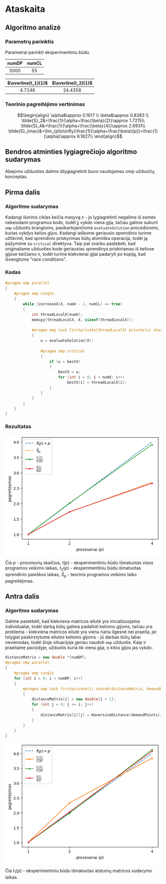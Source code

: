 # Ataskaita

## Algoritmo analizė

### Parametrų parinktis

Parametrai parinkti eksperimentiniu būdu.

| numDP | numCL |
| :---: | :---: |
| 5000  |  55   |

| $\overline{t_1}(1)$ | $\overline{t_2}(1)$ |
| :-----------------: | :-----------------: |
|       4.7148        |       24.4358       |

### Teorinio pagreitėjimo vertinimas

```math
\begin{align}
\alpha&\approx 0.1617 \\
\beta&\approx 0.8383 \\
\tilde{S}_2&=\frac{1}{\alpha+\frac{\beta}{2}}\approx 1.7215\\
\tilde{S}_4&=\frac{1}{\alpha+\frac{\beta}{4}}\approx 2.6931\\
\tilde{S}_{max}&=\lim_{p\to\infty}\frac{1}{\alpha+\frac{\beta}{p}}=\frac{1}{\alpha}\approx 6.1827\\
\end{align}
```

## Bendros atminties lygiagrečiojo algoritmo sudarymas

Abejoms užduoties dalims išlygiagretinti buvo naudojamas omp užduočių konceptas.

## Pirma dalis

### Algoritmo sudarymas

Kadangi išorinis ciklas keičia masyvą `X` - jo lygiagretinti negalime iš esmės nekeisdami programos kodo, todėl jį vykdo viena gija, tačiau galime sukurti `omp` užduotis brangioms, pasikartojančioms `evaluateSolution` procedūroms, kurias vykdys kelios gijos. Kadangi ieškome geriausio sprendinio turime užtikrinti, kad sprendinio priskyrimas būtų atomiška operacija, todėl ją pažymime su `critical` direktyva. Taip pat svarbu pastebėti, kad originaliame užduoties kode geriausias sprendinys priskiriamas iš keliose gijose keičiamo `X`, todėl turime kiekvienai gijai padaryti po kopiją, kad išvengtume "race conditions". 

### Kodas

```cpp
#pragma omp parallel
{
    #pragma omp single
    {
        while (increaseX(X, numX - 1, numCL) == true)
        {
            int threadLocalX[numX];
            memcpy(threadLocalX, X, sizeof(threadLocalX));

            #pragma omp task firstprivate(threadLocalX) private(u) shared(bestU, bestX, numX)
            {
                u = evaluateSolution(X);

                #pragma omp critical
                {
                    if (u > bestU)
                    {
                        bestU = u;
                        for (int i = 0; i < numX; i++)
                            bestX[i] = threadLocalX[i];
                    }
                }	
            }
        }
    }
}
```

### Rezultatas

![Plot 1](./plot-1.png)

Čia $p$ - procesorių skaičius, $t(p)$ - eksperimentiniu būdu išmatuotas visos programos veikimo laikas, $t_2(p)$ - eksperimentiniu būdu išmatuotas sprendinio paieškos laikas, $\tilde{S}_p$ - teorinis programos veikimo laiko pagreitėjimas.

## Antra dalis

### Algoritmo sudarymas

Galime pastebėti, kad kiekviena matricos eilutė yra inicializuojama individualiai, todėl darbą būtų galima padalinti kelioms gijoms, tačiau yra problema - kiekviena matricos eilutė yra vienu nariu ilgesnė nei praeita, jei tolygiai paskirstytume eilutes kelioms gijoms - jū darbas būtų labai nevienodas, todėl šioje situacijoje geriau naudoti `omp` užduotis. Kaip ir praeitame pavizdyje, užduotis kuria tik viena gija, o kitos gijos jas vykdo.

```c++
distanceMatrix = new double *[numDP];
#pragma omp parallel
{
    #pragma omp single
    for (int i = 0; i < numDP; i++)
    {
        #pragma omp task firstprivate(i) shared(distanceMatrix, demandPoints)
        {
            distanceMatrix[i] = new double[i + 1];
            for (int j = 0; j <= i; j++)
            {
                distanceMatrix[i][j] = HaversineDistance(demandPoints[i][0], demandPoints[i][1], demandPoints[j][0], demandPoints[j][1]);
            }
        }
    }
}
```

![Plot 2](./plot-2.png)

Čia $t_1(p)$ - eksperimentiniu būdu išmatuotas atstumų matricos sudarymo laikas.
